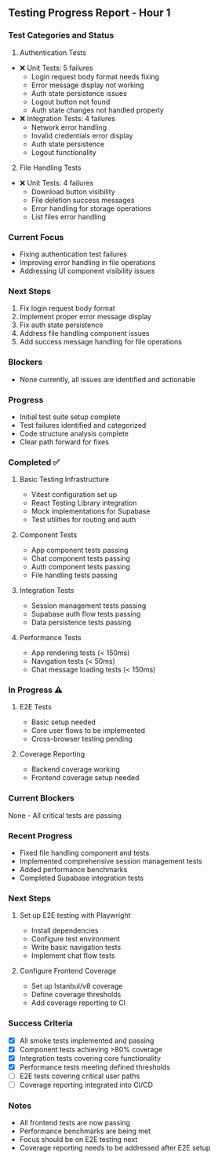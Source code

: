 ## Testing Progress Report - Hour 1

### Test Categories and Status

1. Authentication Tests
- ❌ Unit Tests: 5 failures
  - Login request body format needs fixing
  - Error message display not working
  - Auth state persistence issues
  - Logout button not found
  - Auth state changes not handled properly
- ❌ Integration Tests: 4 failures
  - Network error handling
  - Invalid credentials error display
  - Auth state persistence
  - Logout functionality

2. File Handling Tests
- ❌ Unit Tests: 4 failures
  - Download button visibility
  - File deletion success messages
  - Error handling for storage operations
  - List files error handling

### Current Focus
- Fixing authentication test failures
- Improving error handling in file operations
- Addressing UI component visibility issues

### Next Steps
1. Fix login request body format
2. Implement proper error message display
3. Fix auth state persistence
4. Address file handling component issues
5. Add success message handling for file operations

### Blockers
- None currently, all issues are identified and actionable

### Progress
- Initial test suite setup complete
- Test failures identified and categorized
- Code structure analysis complete
- Clear path forward for fixes

### Completed ✅
1. Basic Testing Infrastructure
   - Vitest configuration set up
   - React Testing Library integration
   - Mock implementations for Supabase
   - Test utilities for routing and auth

2. Component Tests
   - App component tests passing
   - Chat component tests passing
   - Auth component tests passing
   - File handling tests passing

3. Integration Tests
   - Session management tests passing
   - Supabase auth flow tests passing
   - Data persistence tests passing

4. Performance Tests
   - App rendering tests (< 150ms)
   - Navigation tests (< 50ms)
   - Chat message loading tests (< 150ms)

### In Progress ⚠️
1. E2E Tests
   - Basic setup needed
   - Core user flows to be implemented
   - Cross-browser testing pending

2. Coverage Reporting
   - Backend coverage working
   - Frontend coverage setup needed

### Current Blockers
None - All critical tests are passing

### Recent Progress
- Fixed file handling component and tests
- Implemented comprehensive session management tests
- Added performance benchmarks
- Completed Supabase integration tests

### Next Steps
1. Set up E2E testing with Playwright
   - Install dependencies
   - Configure test environment
   - Write basic navigation tests
   - Implement chat flow tests

2. Configure Frontend Coverage
   - Set up Istanbul/v8 coverage
   - Define coverage thresholds
   - Add coverage reporting to CI

### Success Criteria
- [x] All smoke tests implemented and passing
- [x] Component tests achieving >80% coverage
- [x] Integration tests covering core functionality
- [x] Performance tests meeting defined thresholds
- [ ] E2E tests covering critical user paths
- [ ] Coverage reporting integrated into CI/CD

### Notes
- All frontend tests are now passing
- Performance benchmarks are being met
- Focus should be on E2E testing next
- Coverage reporting needs to be addressed after E2E setup 